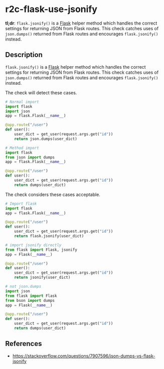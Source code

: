 # r2c-flask-use-jsonify

**tl;dr**: `flask.jsonify()` is a [Flask](https://palletsprojects.com/p/flask/) helper method which handles the correct settings for returning JSON from Flask routes. This check catches uses of `json.dumps()` returned from Flask routes and encourages `flask.jsonify()` instead.

## Description

`flask.jsonify()` is a [Flask](https://palletsprojects.com/p/flask/) helper method which handles the correct settings for returning JSON from Flask routes. This check catches uses of `json.dumps()` returned from Flask routes and encourages `flask.jsonify()` instead.

The check will detect these cases.

``` python
# Normal import
import flask
import json
app = flask.Flask(__name__)

@app.route("/user")
def user():
    user_dict = get_user(request.args.get("id"))
    return json.dumps(user_dict)

# Method import
import flask
from json import dumps
app = flask.Flask(__name__)

@app.route("/user")
def user():
    user_dict = get_user(request.args.get("id"))
    return dumps(user_dict)
```

The check considers these cases acceptable.

``` python
# Import flask
import flask
app = flask.Flask(__name__)

@app.route("/user")
def user():
    user_dict = get_user(request.args.get("id"))
    return flask.jsonify(user_dict)

# import jsonify directly
from flask import Flask, jsonify
app = Flask(__name__)

@app.route("/user")
def user():
    user_dict = get_user(request.args.get("id"))
    return jsonify(user_dict)

# not json.dumps
import json
from flask import Flask
from bson import dumps
app = Flask(__name__)

@app.route("/user")
def user():
    user_dict = get_user(request.args.get("id"))
    return dumps(user_dict)
```

## References

- https://stackoverflow.com/questions/7907596/json-dumps-vs-flask-jsonify